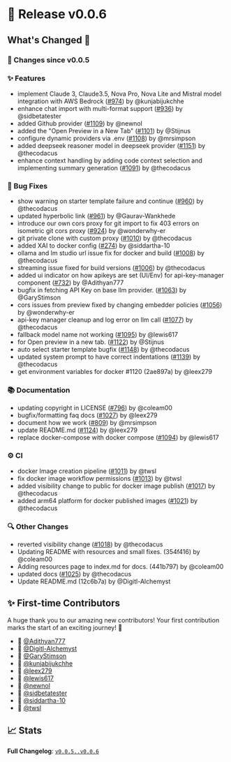 # 🚀 Release v0.0.6

## What's Changed 🌟

### 🔄 Changes since v0.0.5

### ✨ Features

* implement Claude 3, Claude3.5, Nova Pro, Nova Lite and Mistral model integration with AWS Bedrock ([#974](https://github.com/stackblitz-labs/codeagent.diy/pull/974)) by @kunjabijukchhe
* enhance chat import with multi-format support ([#936](https://github.com/stackblitz-labs/codeagent.diy/pull/936)) by @sidbetatester
* added Github provider ([#1109](https://github.com/stackblitz-labs/codeagent.diy/pull/1109)) by @newnol
* added the "Open Preview in a New Tab" ([#1101](https://github.com/stackblitz-labs/codeagent.diy/pull/1101)) by @Stijnus
* configure dynamic providers via .env ([#1108](https://github.com/stackblitz-labs/codeagent.diy/pull/1108)) by @mrsimpson
* added deepseek reasoner model in deepseek provider ([#1151](https://github.com/stackblitz-labs/codeagent.diy/pull/1151)) by @thecodacus
* enhance context handling by adding code context selection and implementing summary generation ([#1091](https://github.com/stackblitz-labs/codeagent.diy/pull/1091)) by @thecodacus


### 🐛 Bug Fixes

* show warning on starter template failure and continue ([#960](https://github.com/stackblitz-labs/codeagent.diy/pull/960)) by @thecodacus
* updated hyperbolic link ([#961](https://github.com/stackblitz-labs/codeagent.diy/pull/961)) by @Gaurav-Wankhede
* introduce our own cors proxy for git import to fix 403 errors on isometric git cors proxy ([#924](https://github.com/stackblitz-labs/codeagent.diy/pull/924)) by @wonderwhy-er
* git private clone with custom proxy ([#1010](https://github.com/stackblitz-labs/codeagent.diy/pull/1010)) by @thecodacus
* added XAI to docker config ([#274](https://github.com/stackblitz-labs/codeagent.diy/pull/274)) by @siddartha-10
* ollama and lm studio url issue fix for docker and build ([#1008](https://github.com/stackblitz-labs/codeagent.diy/pull/1008)) by @thecodacus
* streaming issue fixed for build versions ([#1006](https://github.com/stackblitz-labs/codeagent.diy/pull/1006)) by @thecodacus
* added ui indicator on how apikeys are set (UI/Env)  for api-key-manager component ([#732](https://github.com/stackblitz-labs/codeagent.diy/pull/732)) by @Adithyan777
* bugfix in fetching API Key on base llm provider. ([#1063](https://github.com/stackblitz-labs/codeagent.diy/pull/1063)) by @GaryStimson
* cors issues from preview fixed by changing embedder policies ([#1056](https://github.com/stackblitz-labs/codeagent.diy/pull/1056)) by @wonderwhy-er
* api-key manager cleanup and log error on llm call ([#1077](https://github.com/stackblitz-labs/codeagent.diy/pull/1077)) by @thecodacus
* fallback model name not working ([#1095](https://github.com/stackblitz-labs/codeagent.diy/pull/1095)) by @lewis617
* for Open preview in a new tab. ([#1122](https://github.com/stackblitz-labs/codeagent.diy/pull/1122)) by @Stijnus
* auto select starter template bugfix ([#1148](https://github.com/stackblitz-labs/codeagent.diy/pull/1148)) by @thecodacus
* updated system prompt to have correct indentations ([#1139](https://github.com/stackblitz-labs/codeagent.diy/pull/1139)) by @thecodacus
* get environment variables for docker #1120 (2ae897a) by @leex279


### 📚 Documentation

* updating copyright in LICENSE ([#796](https://github.com/stackblitz-labs/codeagent.diy/pull/796)) by @coleam00
* bugfix/formatting faq docs ([#1027](https://github.com/stackblitz-labs/codeagent.diy/pull/1027)) by @leex279
* document how we work ([#809](https://github.com/stackblitz-labs/codeagent.diy/pull/809)) by @mrsimpson
* update README.md ([#1124](https://github.com/stackblitz-labs/codeagent.diy/pull/1124)) by @leex279
* replace docker-compose with docker compose ([#1094](https://github.com/stackblitz-labs/codeagent.diy/pull/1094)) by @lewis617


### ⚙️ CI

* docker Image creation pipeline ([#1011](https://github.com/stackblitz-labs/codeagent.diy/pull/1011)) by @twsl
* fix docker image workflow permissions ([#1013](https://github.com/stackblitz-labs/codeagent.diy/pull/1013)) by @twsl
* added visibility change to public for docker image publish ([#1017](https://github.com/stackblitz-labs/codeagent.diy/pull/1017)) by @thecodacus
* added arm64 platform for docker published images ([#1021](https://github.com/stackblitz-labs/codeagent.diy/pull/1021)) by @thecodacus


### 🔍 Other Changes

* reverted visibility change ([#1018](https://github.com/stackblitz-labs/codeagent.diy/pull/1018)) by @thecodacus
* Updating README with resources and small fixes. (354f416) by @coleam00
* Adding resources page to index.md for docs. (441b797) by @coleam00
* updated docs ([#1025](https://github.com/stackblitz-labs/codeagent.diy/pull/1025)) by @thecodacus
* Update README.md (12c6b7a) by @Digitl-Alchemyst


## ✨ First-time Contributors

A huge thank you to our amazing new contributors! Your first contribution marks the start of an exciting journey! 🌟

* 🌟 [@Adithyan777](https://github.com/Adithyan777)
* 🌟 [@Digitl-Alchemyst](https://github.com/Digitl-Alchemyst)
* 🌟 [@GaryStimson](https://github.com/GaryStimson)
* 🌟 [@kunjabijukchhe](https://github.com/kunjabijukchhe)
* 🌟 [@leex279](https://github.com/leex279)
* 🌟 [@lewis617](https://github.com/lewis617)
* 🌟 [@newnol](https://github.com/newnol)
* 🌟 [@sidbetatester](https://github.com/sidbetatester)
* 🌟 [@siddartha-10](https://github.com/siddartha-10)
* 🌟 [@twsl](https://github.com/twsl)

## 📈 Stats

**Full Changelog**: [`v0.0.5..v0.0.6`](https://github.com/stackblitz-labs/codeagent.diy/compare/v0.0.5...v0.0.6)
